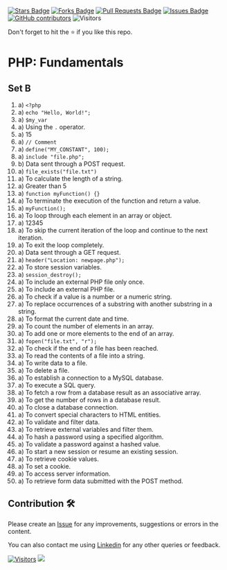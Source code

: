 <a href="https://github.com/drshahizan/learn-php/stargazers"><img src="https://img.shields.io/github/stars/drshahizan/learn-php" alt="Stars Badge"/></a>
<a href="https://github.com/drshahizan/learn-php/network/members"><img src="https://img.shields.io/github/forks/drshahizan/learn-php" alt="Forks Badge"/></a>
<a href="https://github.com/drshahizan/learn-php/pulls"><img src="https://img.shields.io/github/issues-pr/drshahizan/learn-php" alt="Pull Requests Badge"/></a>
<a href="https://github.com/drshahizan/learn-php/issues"><img src="https://img.shields.io/github/issues/drshahizan/learn-php" alt="Issues Badge"/></a>
<a href="https://github.com/drshahizan/learn-php/graphs/contributors"><img alt="GitHub contributors" src="https://img.shields.io/github/contributors/drshahizan/learn-php?color=2b9348"></a>
![Visitors](https://api.visitorbadge.io/api/visitors?path=https%3A%2F%2Fgithub.com%2Fdrshahizan%2Flearn-php&labelColor=%23d9e3f0&countColor=%23697689&style=flat)

Don't forget to hit the :star: if you like this repo.

# PHP: Fundamentals

## Set B
1. a) `<?php`
2. a) `echo "Hello, World!";`
3. a) `$my_var`
4. a) Using the `.` operator.
5. a) 15
6. a) `// Comment`
7. a) `define("MY_CONSTANT", 100);`
8. a) `include "file.php";`
9. b) Data sent through a POST request.
10. a) `file_exists("file.txt")`
11. a) To calculate the length of a string.
12. a) Greater than 5
13. a) `function myFunction() {}`
14. a) To terminate the execution of the function and return a value.
15. a) `myFunction();`
16. a) To loop through each element in an array or object.
17. a) 12345
18. a) To skip the current iteration of the loop and continue to the next iteration.
19. a) To exit the loop completely.
20. a) Data sent through a GET request.
21. a) `header("Location: newpage.php");`
22. a) To store session variables.
23. a) `session_destroy();`
24. a) To include an external PHP file only once.
25. a) To include an external PHP file.
26. a) To check if a value is a number or a numeric string.
27. a) To replace occurrences of a substring with another substring in a string.
28. a) To format the current date and time.
29. a) To count the number of elements in an array.
30. a) To add one or more elements to the end of an array.
31. a) `fopen("file.txt", "r");`
32. a) To check if the end of a file has been reached.
33. a) To read the contents of a file into a string.
34. a) To write data to a file.
35. a) To delete a file.
36. a) To establish a connection to a MySQL database.
37. a) To execute a SQL query.
38. a) To fetch a row from a database result as an associative array.
39. a) To get the number of rows in a database result.
40. a) To close a database connection.
41. a) To convert special characters to HTML entities.
42. a) To validate and filter data.
43. a) To retrieve external variables and filter them.
44. a) To hash a password using a specified algorithm.
45. a) To validate a password against a hashed value.
46. a) To start a new session or resume an existing session.
47. a) To retrieve cookie values.
48. a) To set a cookie.
49. a) To access server information.
50. a) To retrieve form data submitted with the POST method.

## Contribution 🛠️
Please create an [Issue](https://github.com/drshahizan/learn-php/issues) for any improvements, suggestions or errors in the content.

You can also contact me using [Linkedin](https://www.linkedin.com/in/drshahizan/) for any other queries or feedback.

[![Visitors](https://api.visitorbadge.io/api/visitors?path=https%3A%2F%2Fgithub.com%2Fdrshahizan&labelColor=%23697689&countColor=%23555555&style=plastic)](https://visitorbadge.io/status?path=https%3A%2F%2Fgithub.com%2Fdrshahizan)
![](https://hit.yhype.me/github/profile?user_id=81284918)